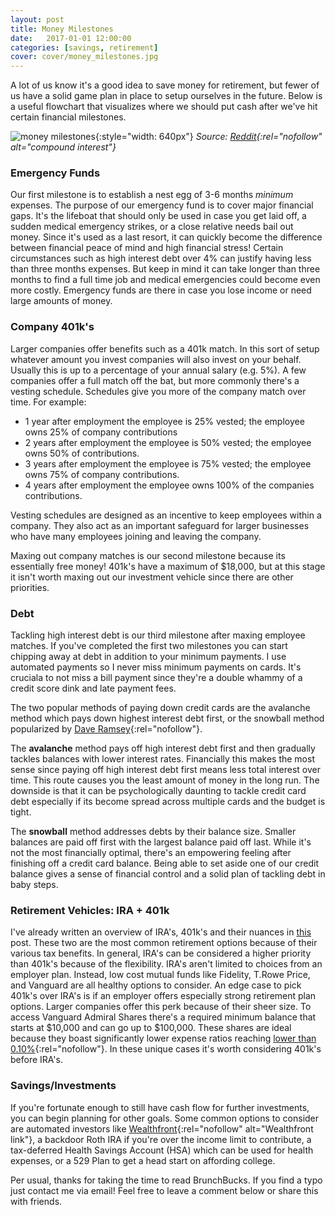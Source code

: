 ```yaml
---
layout: post
title: Money Milestones
date:   2017-01-01 12:00:00
categories: [savings, retirement]
cover: cover/money_milestones.jpg
---
```

A lot of us know it's a good idea to save money for retirement, but fewer of us have a solid game plan in place to setup ourselves in the future. Below is a useful flowchart that visualizes where we should put cash after we've hit certain financial milestones.

![money milestones](/assets/blog/money_milestones.png){:style="width: 640px"}
*Source: [Reddit](https://i.imgur.com/fb7Dtmh.png){:rel="nofollow" alt="compound interest"}*

### Emergency Funds
Our first milestone is to establish a nest egg of 3-6 months *minimum* expenses. The purpose of our emergency fund is to cover major financial gaps. It's the lifeboat that should only be used in case you get laid off, a sudden medical emergency strikes, or a close relative needs bail out money. Since it's used as a last resort, it can quickly become the difference between financial peace of mind and high financial stress! Certain circumstances such as high interest debt over 4% can justify having less than three months expenses. But keep in mind it can take longer than three months to find a full time job and medical emergencies could become even more costly. Emergency funds are there in case you lose income or need large amounts of money.

### Company 401k's
Larger companies offer benefits such as a 401k match. In this sort of setup whatever amount you invest companies will also invest on your behalf. Usually this is up to a percentage of your annual salary (e.g. 5%). A few companies offer a full match off the bat, but more commonly there's a vesting schedule. Schedules give you more of the company match over time. For example:

- 1 year after employment the employee is 25% vested; the employee owns 25% of company contributions
- 2 years after employment the employee is 50% vested; the employee owns 50% of contributions.
- 3 years after employment the employee is 75% vested; the employee owns 75% of company contributions.
- 4 years after employment the employee owns 100% of the companies contributions.

Vesting schedules are designed as an incentive to keep employees within a company. They also act as an important safeguard for larger businesses who have many employees joining and leaving the company.

Maxing out company matches is our second milestone because its essentially free money! 401k's have a maximum of $18,000, but at this stage it isn't worth maxing out our investment vehicle since there are other priorities.

### Debt
Tackling high interest debt is our third milestone after maxing employee matches. If you've completed the first two milestones you can start chipping away at debt in addition to your minimum payments. I use automated payments so I never miss minimum payments on cards. It's cruciala to not miss a bill payment since they're a double whammy of a credit score dink and late payment fees.

The two popular methods of paying down credit cards are the avalanche method which pays down highest interest debt first, or the snowball method popularized by [Dave Ramsey](http://www.daveramsey.com/blog/get-out-of-debt-with-the-debt-snowball-plan/?snid=footer.truth.debtsnowball){:rel="nofollow"}.

The **avalanche** method pays off high interest debt first and then gradually tackles balances with lower interest rates. Financially this makes the most sense since paying off high interest debt first means less total interest over time. This route causes you the least amount of money in the long run. The downside is that it can be psychologically daunting to tackle credit card debt especially if its become spread across multiple cards and the budget is tight.

The **snowball** method addresses debts by their balance size. Smaller balances are paid off first with the largest balance paid off last. While it's not the most financially optimal, there's an empowering feeling after finishing off a credit card balance. Being able to set aside one of our credit balance gives a sense of financial control and a solid plan of tackling debt in baby steps.

### Retirement Vehicles: IRA + 401k
I've already written an overview of IRA's, 401k's and their nuances in [this](http://brunchbucks.com/retirement/roth-vs-traditional.html) post. These two are the most common retirement options because of their various tax benefits. In general, IRA's can be considered a higher priority than 401k's because of the flexibility. IRA's aren't limited to choices from an employer plan. Instead, low cost mutual funds like Fidelity, T.Rowe Price, and Vanguard are all healthy options to consider. An edge case to pick 401k's over IRA's is if an employer offers especially strong retirement plan options. Larger companies offer this perk because of their sheer size. To access Vanguard Admiral Shares there's a required minimum balance that starts at $10,000 and can go up to $100,000. These shares are ideal because they boast significantly lower expense ratios reaching [lower than 0.10%](https://investor.vanguard.com/mutual-funds/list?filterAllAssetClasses=true&filterFiftyThousandAndUp=true&filterLowCostAdmiral=true#/mutual-funds/asset-class/month-end-returns){:rel="nofollow"}. In these unique cases it's worth considering 401k's before IRA's.

### Savings/Investments
If you're fortunate enough to still have cash flow for further investments, you can begin planning for other goals. Some common options to consider are automated investors like [Wealthfront](http://wlth.fr/1Hgmvnr){:rel="nofollow" alt="Wealthfront link"}, a backdoor Roth IRA if you're over the income limit to contribute, a tax-deferred Health Savings Account (HSA) which can be used for health expenses, or a 529 Plan to get a head start on affording college.

Per usual, thanks for taking the time to read BrunchBucks. If you find a typo just contact me via email! Feel free to leave a comment below or share this with friends.
